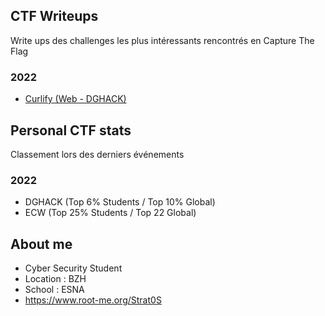 ## CTF Writeups

Write ups des challenges les plus intéressants rencontrés en Capture The Flag

### 2022 

- <a href="https://github.com/xStrat0S/CTF-Write-Ups/blob/main/Curlify.md">Curlify (Web - DGHACK)</a>

## Personal CTF stats

Classement lors des derniers événements

### 2022

- DGHACK (Top 6% Students / Top 10% Global)
- ECW (Top 25% Students / Top 22 Global)

## About me

- Cyber Security Student  
- Location : BZH 
- School : ESNA 
- https://www.root-me.org/Strat0S
